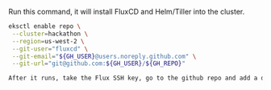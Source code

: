 Run this command, it will install FluxCD and Helm/Tiller into the cluster.

```bash
eksctl enable repo \
 --cluster=hackathon \
 --region=us-west-2 \
 --git-user="fluxcd" \
 --git-email="${GH_USER}@users.noreply.github.com" \
 --git-url="git@github.com:${GH_USER}/${GH_REPO}"

After it runs, take the Flux SSH key, go to the github repo and add a deploy key *with write access*
